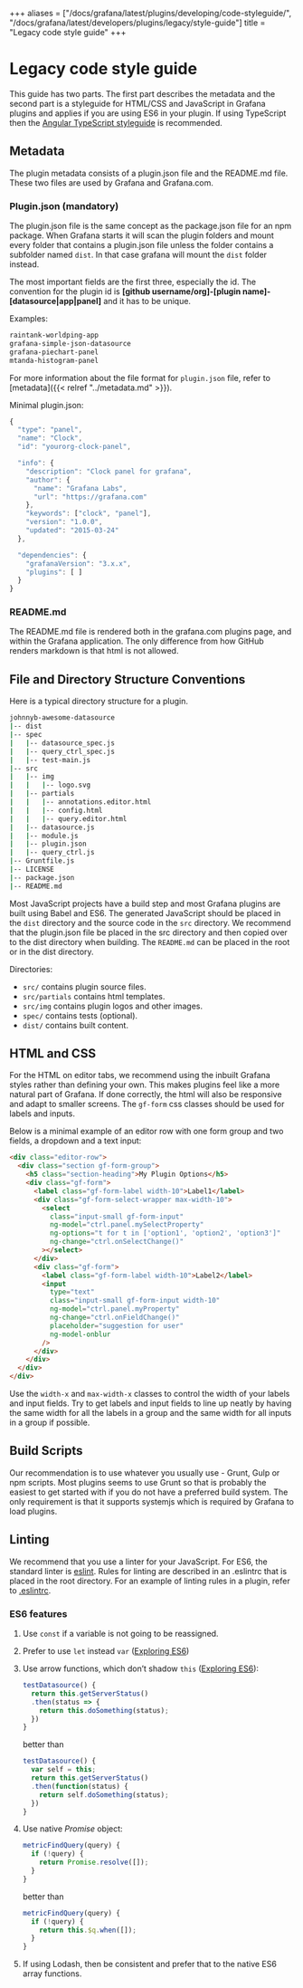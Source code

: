 +++
aliases = ["/docs/grafana/latest/plugins/developing/code-styleguide/", "/docs/grafana/latest/developers/plugins/legacy/style-guide"]
title = "Legacy code style guide"
+++

# Legacy code style guide

This guide has two parts. The first part describes the metadata and the second part is a styleguide for HTML/CSS and JavaScript in Grafana plugins and applies if you are using ES6 in your plugin. If using TypeScript then the [Angular TypeScript styleguide](https://angular.io/styleguide) is recommended.

## Metadata

The plugin metadata consists of a plugin.json file and the README.md file. These two files are used by Grafana and Grafana.com.

### Plugin.json (mandatory)

The plugin.json file is the same concept as the package.json file for an npm package. When Grafana starts it will scan the plugin folders and mount every folder that contains a plugin.json file unless the folder contains a subfolder named `dist`. In that case grafana will mount the `dist` folder instead.

The most important fields are the first three, especially the id. The convention for the plugin id is **[github username/org]-[plugin name]-[datasource|app|panel]** and it has to be unique.

Examples:

```bash
raintank-worldping-app
grafana-simple-json-datasource
grafana-piechart-panel
mtanda-histogram-panel
```

For more information about the file format for `plugin.json` file, refer to [metadata]({{< relref "../metadata.md" >}}).

Minimal plugin.json:

```javascript
{
  "type": "panel",
  "name": "Clock",
  "id": "yourorg-clock-panel",

  "info": {
    "description": "Clock panel for grafana",
    "author": {
      "name": "Grafana Labs",
      "url": "https://grafana.com"
    },
    "keywords": ["clock", "panel"],
    "version": "1.0.0",
    "updated": "2015-03-24"
  },

  "dependencies": {
    "grafanaVersion": "3.x.x",
    "plugins": [ ]
  }
}
```

### README.md

The README.md file is rendered both in the grafana.com plugins page, and within the Grafana application. The only difference from how GitHub renders markdown is that html is not allowed.

## File and Directory Structure Conventions

Here is a typical directory structure for a plugin.

```bash
johnnyb-awesome-datasource
|-- dist
|-- spec
|   |-- datasource_spec.js
|   |-- query_ctrl_spec.js
|   |-- test-main.js
|-- src
|   |-- img
|   |   |-- logo.svg
|   |-- partials
|   |   |-- annotations.editor.html
|   |   |-- config.html
|   |   |-- query.editor.html
|   |-- datasource.js
|   |-- module.js
|   |-- plugin.json
|   |-- query_ctrl.js
|-- Gruntfile.js
|-- LICENSE
|-- package.json
|-- README.md
```

Most JavaScript projects have a build step and most Grafana plugins are built using Babel and ES6. The generated JavaScript should be placed in the `dist` directory and the source code in the `src` directory. We recommend that the plugin.json file be placed in the src directory and then copied over to the dist directory when building. The `README.md` can be placed in the root or in the dist directory.

Directories:

- `src/` contains plugin source files.
- `src/partials` contains html templates.
- `src/img` contains plugin logos and other images.
- `spec/` contains tests (optional).
- `dist/` contains built content.

## HTML and CSS

For the HTML on editor tabs, we recommend using the inbuilt Grafana styles rather than defining your own. This makes plugins feel like a more natural part of Grafana. If done correctly, the html will also be responsive and adapt to smaller screens. The `gf-form` css classes should be used for labels and inputs.

Below is a minimal example of an editor row with one form group and two fields, a dropdown and a text input:

```html
<div class="editor-row">
  <div class="section gf-form-group">
    <h5 class="section-heading">My Plugin Options</h5>
    <div class="gf-form">
      <label class="gf-form-label width-10">Label1</label>
      <div class="gf-form-select-wrapper max-width-10">
        <select
          class="input-small gf-form-input"
          ng-model="ctrl.panel.mySelectProperty"
          ng-options="t for t in ['option1', 'option2', 'option3']"
          ng-change="ctrl.onSelectChange()"
        ></select>
      </div>
      <div class="gf-form">
        <label class="gf-form-label width-10">Label2</label>
        <input
          type="text"
          class="input-small gf-form-input width-10"
          ng-model="ctrl.panel.myProperty"
          ng-change="ctrl.onFieldChange()"
          placeholder="suggestion for user"
          ng-model-onblur
        />
      </div>
    </div>
  </div>
</div>
```

Use the `width-x` and `max-width-x` classes to control the width of your labels and input fields. Try to get labels and input fields to line up neatly by having the same width for all the labels in a group and the same width for all inputs in a group if possible.

## Build Scripts

Our recommendation is to use whatever you usually use - Grunt, Gulp or npm scripts. Most plugins seems to use Grunt so that is probably the easiest to get started with if you do not have a preferred build system. The only requirement is that it supports systemjs which is required by Grafana to load plugins.

## Linting

We recommend that you use a linter for your JavaScript. For ES6, the standard linter is [eslint](http://eslint.org/). Rules for linting are described in an .eslintrc that is placed in the root directory. For an example of linting rules in a plugin, refer to [.eslintrc](https://github.com/grafana/worldmap-panel/blob/master/.eslintrc).

### ES6 features

1. Use `const` if a variable is not going to be reassigned.
1. Prefer to use `let` instead `var` ([Exploring ES6](http://exploringjs.com/es6/ch_core-features.html#_from-var-to-letconst))
1. Use arrow functions, which don’t shadow `this` ([Exploring ES6](http://exploringjs.com/es6/ch_core-features.html#_from-function-expressions-to-arrow-functions)):

   ```js
   testDatasource() {
     return this.getServerStatus()
     .then(status => {
       return this.doSomething(status);
     })
   }
   ```

   better than

   ```js
   testDatasource() {
     var self = this;
     return this.getServerStatus()
     .then(function(status) {
       return self.doSomething(status);
     })
   }
   ```

1. Use native _Promise_ object:

   ```js
   metricFindQuery(query) {
     if (!query) {
       return Promise.resolve([]);
     }
   }
   ```

   better than

   ```js
   metricFindQuery(query) {
     if (!query) {
       return this.$q.when([]);
     }
   }
   ```

1. If using Lodash, then be consistent and prefer that to the native ES6 array functions.
